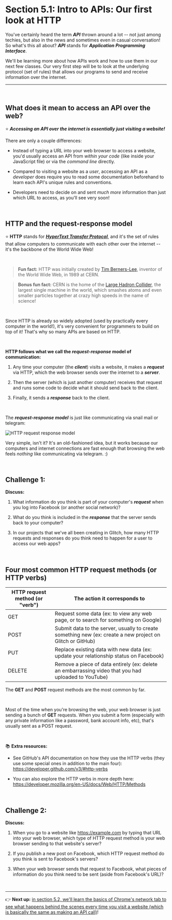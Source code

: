 # Section 5.1: Intro to APIs: Our first look at HTTP

You've certainly heard the term ***API*** thrown around a lot -- not just among techies, but also in the news and sometimes even in casual conversation! So what's this all about? ***API*** stands for ***Application Programming Interface***.

We'll be learning more about how APIs work and how to use them in our next few classes. Our very first step will be to look at the underlying protocol (set of rules) that allows our programs to send and receive information over the internet.

<hr/>

<br/>

## What does it mean to access an API over the web?

:star: ***Accessing an API over the internet is essentially just visiting a website!***

There are only a couple differences:

  - Instead of typing a URL into your web browser to access a website, you'd usually access an API from *within your code* (like inside your JavaScript file) or via the *command line* directly.
  
  - Compared to visiting a website as a *user*, accessing an API as a *developer* does require you to read some documentation beforehand to learn each API's unique rules and conventions.
  
  - Developers need to decide on and sent *much more* information than just which URL to access, as you'll see very soon!

<br/>

## HTTP and the request-response model

:star: **HTTP** stands for [***HyperText Transfer Protocol***](https://en.wikipedia.org/wiki/Hypertext_Transfer_Protocol), and it's the set of rules that allow computers to communicate with each other over the internet -- it's the backbone of the World Wide Web!

<br/>

  > **Fun fact:** HTTP was initially created by [Tim Berners-Lee](https://en.wikipedia.org/wiki/Tim_Berners-Lee), inventor of the World Wide Web, in 1989 at CERN.

  > **Bonus fun fact:** CERN is the home of the [Large Hadron Collider](https://home.cern/topics/large-hadron-collider), the largest single machine in the world, which smashes atoms and even smaller particles together at crazy high speeds in the name of science!

<br/>

Since HTTP is already so widely adopted (used by practically every computer in the world!), it's very convenient for programmers to build on top of it! That's why so many APIs are based on HTTP.

<br/>

**HTTP follows what we call the *request-response* model of communication:**

  1. Any time your computer (the ***client***) visits a website, it makes a ***request*** via HTTP, which the web browser sends over the internet to a ***server***.
  
  2. Then the server (which is just another computer) receives that request and runs some code to decide what it should send back to the client.
  
  3. Finally, it sends a ***response*** back to the client.

<br/>

The ***request-response model*** is just like communicating via snail mail or telegram:

![HTTP request response model](https://raw.githubusercontent.com/LearnTeachCode/learnteachcode.github.io/master/socketio-workshop/slides/images/request-response.gif)

Very simple, isn't it? It's an old-fashioned idea, but it works because our computers and internet connections are fast enough that browsing the web feels *nothing* like communicating via telegram. :)

<br/>

## Challenge 1:

**Discuss:**

  1. What information do you think is part of your computer's ***request*** when you log into Facebook (or another social network)?
  
  2. What do you think is included in the ***response*** that the server sends back to your computer?
  
  3. In our projects that we've all been creating in Glitch, how many HTTP requests and responses do you think need to happen for a user to access our web apps?

<br/>

## Four most common HTTP request methods (or HTTP verbs)

| HTTP request method (or "verb") | The action it corresponds to |
| --- | --- |
| GET | Request some data (ex: to view any web page, or to search for something on Google) |
| POST | Submit data to the server, usually to create something new (ex: create a new project on Glitch or GitHub) |
| PUT | Replace existing data with new data (ex: update your relationship status on Facebook) |
| DELETE | Remove a piece of data entirely (ex: delete an embarrassing video that you had uploaded to YouTube) |

The **GET** and **POST** request methods are the most common by far.

<br/>

Most of the time when you're browsing the web, your web browser is just sending a bunch of **GET** requests. When you submit a form (especially with any private information like a password, bank account info, etc), that's usually sent as a POST request.

<br/>

:books: **Extra resources:**
  - See GitHub's API documentation on how they use the HTTP verbs (they use some special ones in addition to the main four): https://developer.github.com/v3/#http-verbs 
  
  - You can also explore the HTTP verbs in more depth here: https://developer.mozilla.org/en-US/docs/Web/HTTP/Methods

<br/>

## Challenge 2:

**Discuss:**

  1. When you go to a website like https://example.com by typing that URL into your web browser, which type of HTTP request method is your web browser sending to that website's server?
  
  2. If you publish a new post on Facebook, which HTTP request method do you think is sent to Facebook's servers?

  3. When your web browser sends that request to Facebook, what pieces of information do you think need to be sent (aside from Facebook's URL)?

<br/>


<hr/>

:point_right: **Next up:** [in section 5.2, we'll learn the basics of Chrome's network tab to see what happens behind the scenes every time you visit a website (which is basically the same as making an API call)](#)!
